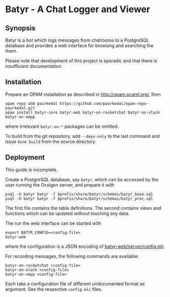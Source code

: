 # Batyr - A Chat Logger and Viewer


## Synopsis

Batyr is a bot which logs messages from chatrooms to a PostgreSQL database
and provides a web interface for browsing and searching the them.

Please note that development of this project is sporadic and that there is
insufficient documentation.


## Installation

Prepare an OPAM installation as described in http://opam.ocaml.org/, then

    opam repo add paurkedal https://github.com/paurkedal/opam-repo-paurkedal.git
    opam install batyr-core batyr-web batyr-on-rocketchat batyr-on-slack batyr-on-xmpp

where irrelevant `batyr-on-*` packages can be omitted.

To build from the git repository, add `--deps-only` to the last command and
issue `dune build` from the source directory.


## Deployment

This guide is incomplete.

Create a PostgreSQL database, say `batyr`, which can be accessed by the user
running the Ocsigen server, and prepare it with

    psql -U batyr batyr -f $prefix/share/batyr/schemas/batyr_base.sql
    psql -U batyr batyr -f $prefix/share/batyr/schemas/batyr_proc.sql

The first file contains the table definitions.  The second contains views
and functions which can be updated without touching any data.

The run the web interface can be started with

    export BATYR_CONFIG=<config-file>
    batyr-web

where the configuration is a JSON encoding of
[batyr-web/server/config.mli](batyr-web/server/config.mli).

For recording messages, the following commands are available:

    batyr-on-rocketchat <config-file>
    batyr-on-slack <config-file>
    batyr-on-xmpp <config-file>

Each take a configuration file of different undocumented format as argument.
See the respective `config.mli` files.
